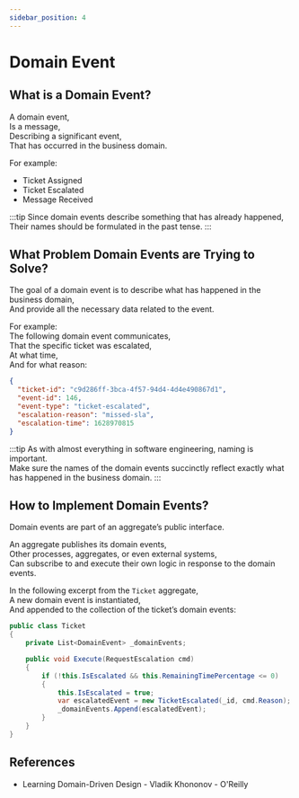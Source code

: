 ```yaml
---
sidebar_position: 4
---
```


# Domain Event

## What is a Domain Event?

A domain event,  
Is a message,  
Describing a significant event,  
That has occurred in the business domain.

For example:

- Ticket Assigned
- Ticket Escalated
- Message Received

:::tip
Since domain events describe something that has already happened,  
Their names should be formulated in the past tense.
:::

## What Problem Domain Events are Trying to Solve?

The goal of a domain event is to describe what has happened in the business domain,  
And provide all the necessary data related to the event.

For example:  
The following domain event communicates,  
That the specific ticket was escalated,  
At what time,  
And for what reason:

```json
{
  "ticket-id": "c9d286ff-3bca-4f57-94d4-4d4e490867d1",
  "event-id": 146,
  "event-type": "ticket-escalated",
  "escalation-reason": "missed-sla",
  "escalation-time": 1628970815
}
```

:::tip
As with almost everything in software engineering, naming is important.  
Make sure the names of the domain events succinctly reflect exactly what has happened in the business domain.
:::

## How to Implement Domain Events?

Domain events are part of an aggregate’s public interface.

An aggregate publishes its domain events,  
Other processes, aggregates, or even external systems,  
Can subscribe to and execute their own logic in response to the domain events.

In the following excerpt from the `Ticket` aggregate,  
A new domain event is instantiated,  
And appended to the collection of the ticket’s domain events:

```cs
public class Ticket
{
    private List<DomainEvent> _domainEvents;

    public void Execute(RequestEscalation cmd)
    {
        if (!this.IsEscalated && this.RemainingTimePercentage <= 0)
        {
            this.IsEscalated = true;
            var escalatedEvent = new TicketEscalated(_id, cmd.Reason);
            _domainEvents.Append(escalatedEvent);
        }
    }
}
```

## References

- Learning Domain-Driven Design - Vladik Khononov - O'Reilly
